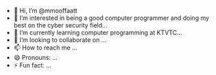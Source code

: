- 👋 Hi, I’m @mmooffaatt
- 👀 I’m interested in being a good computer programmer and doing my best on the cyber security field...
- 🌱 I’m currently learning computer programming at KTVTC...
- 💞️ I’m looking to collaborate on ...
- 📫 How to reach me ...
- 😄 Pronouns: ...
- ⚡ Fun fact: ...

<!---
mmooffaatt/mmooffaatt is a ✨ special ✨ repository because its `README.md` (this file) appears on your GitHub profile.
You can click the Preview link to take a look at your changes.
--->
